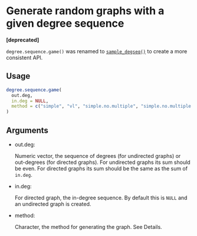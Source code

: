 # Generate random graphs with a given degree sequence

**\[deprecated\]**

`degree.sequence.game()` was renamed to
[`sample_degseq()`](https://r.igraph.org/reference/sample_degseq.md) to
create a more consistent API.

## Usage

``` r
degree.sequence.game(
  out.deg,
  in.deg = NULL,
  method = c("simple", "vl", "simple.no.multiple", "simple.no.multiple.uniform")
)
```

## Arguments

- out.deg:

  Numeric vector, the sequence of degrees (for undirected graphs) or
  out-degrees (for directed graphs). For undirected graphs its sum
  should be even. For directed graphs its sum should be the same as the
  sum of `in.deg`.

- in.deg:

  For directed graph, the in-degree sequence. By default this is `NULL`
  and an undirected graph is created.

- method:

  Character, the method for generating the graph. See Details.
